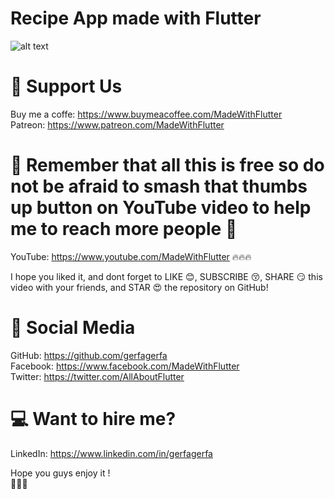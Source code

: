 # Recipe App made with Flutter
![alt text](https://i.imgur.com/IBJUQH9.png)

# 🤝 Support Us  
Buy me a coffe: https://www.buymeacoffee.com/MadeWithFlutter  
Patreon: https://www.patreon.com/MadeWithFlutter  

# 🙏 Remember that all this is free so do not be afraid to smash that thumbs up button on YouTube video to help me to reach more people 🙏

YouTube: https://www.youtube.com/MadeWithFlutter :fire::fire::fire:

I hope you liked it, and dont forget to LIKE :blush:, SUBSCRIBE :kissing_closed_eyes:, SHARE :smirk: this video with your friends, and STAR :heart_eyes: the repository on GitHub!

# 📢 Social Media
GitHub: https://github.com/gerfagerfa  
Facebook: https://www.facebook.com/MadeWithFlutter  
Twitter: https://twitter.com/AllAboutFlutter  

# 💻 Want to hire me?
LinkedIn: https://www.linkedin.com/in/gerfagerfa

Hope you guys enjoy it !  
:wave::wave::wave: